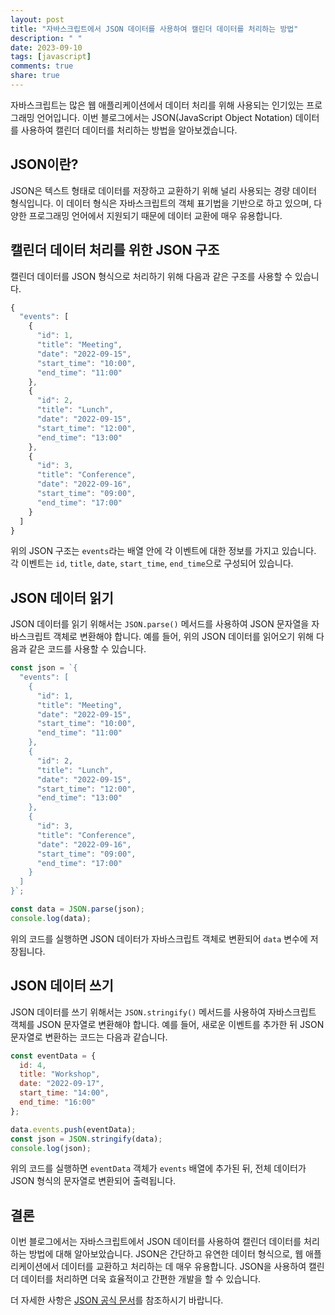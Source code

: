 ```yaml
---
layout: post
title: "자바스크립트에서 JSON 데이터를 사용하여 캘린더 데이터를 처리하는 방법"
description: " "
date: 2023-09-10
tags: [javascript]
comments: true
share: true
---
```


자바스크립트는 많은 웹 애플리케이션에서 데이터 처리를 위해 사용되는 인기있는 프로그래밍 언어입니다. 이번 블로그에서는 JSON(JavaScript Object Notation) 데이터를 사용하여 캘린더 데이터를 처리하는 방법을 알아보겠습니다. 

## JSON이란?

JSON은 텍스트 형태로 데이터를 저장하고 교환하기 위해 널리 사용되는 경량 데이터 형식입니다. 이 데이터 형식은 자바스크립트의 객체 표기법을 기반으로 하고 있으며, 다양한 프로그래밍 언어에서 지원되기 때문에 데이터 교환에 매우 유용합니다.

## 캘린더 데이터 처리를 위한 JSON 구조

캘린더 데이터를 JSON 형식으로 처리하기 위해 다음과 같은 구조를 사용할 수 있습니다.

```javascript
{
  "events": [
    {
      "id": 1,
      "title": "Meeting",
      "date": "2022-09-15",
      "start_time": "10:00",
      "end_time": "11:00"
    },
    {
      "id": 2,
      "title": "Lunch",
      "date": "2022-09-15",
      "start_time": "12:00",
      "end_time": "13:00"
    },
    {
      "id": 3,
      "title": "Conference",
      "date": "2022-09-16",
      "start_time": "09:00",
      "end_time": "17:00"
    }
  ]
}
```

위의 JSON 구조는 `events`라는 배열 안에 각 이벤트에 대한 정보를 가지고 있습니다. 각 이벤트는 `id`, `title`, `date`, `start_time`, `end_time`으로 구성되어 있습니다.

## JSON 데이터 읽기

JSON 데이터를 읽기 위해서는 `JSON.parse()` 메서드를 사용하여 JSON 문자열을 자바스크립트 객체로 변환해야 합니다. 예를 들어, 위의 JSON 데이터를 읽어오기 위해 다음과 같은 코드를 사용할 수 있습니다.

```javascript
const json = `{
  "events": [
    {
      "id": 1,
      "title": "Meeting",
      "date": "2022-09-15",
      "start_time": "10:00",
      "end_time": "11:00"
    },
    {
      "id": 2,
      "title": "Lunch",
      "date": "2022-09-15",
      "start_time": "12:00",
      "end_time": "13:00"
    },
    {
      "id": 3,
      "title": "Conference",
      "date": "2022-09-16",
      "start_time": "09:00",
      "end_time": "17:00"
    }
  ]
}`;

const data = JSON.parse(json);
console.log(data);
```

위의 코드를 실행하면 JSON 데이터가 자바스크립트 객체로 변환되어 `data` 변수에 저장됩니다.

## JSON 데이터 쓰기

JSON 데이터를 쓰기 위해서는 `JSON.stringify()` 메서드를 사용하여 자바스크립트 객체를 JSON 문자열로 변환해야 합니다. 예를 들어, 새로운 이벤트를 추가한 뒤 JSON 문자열로 변환하는 코드는 다음과 같습니다.

```javascript
const eventData = {
  id: 4,
  title: "Workshop",
  date: "2022-09-17",
  start_time: "14:00",
  end_time: "16:00"
};

data.events.push(eventData);
const json = JSON.stringify(data);
console.log(json);
```

위의 코드를 실행하면 `eventData` 객체가 `events` 배열에 추가된 뒤, 전체 데이터가 JSON 형식의 문자열로 변환되어 출력됩니다.

## 결론

이번 블로그에서는 자바스크립트에서 JSON 데이터를 사용하여 캘린더 데이터를 처리하는 방법에 대해 알아보았습니다. JSON은 간단하고 유연한 데이터 형식으로, 웹 애플리케이션에서 데이터를 교환하고 처리하는 데 매우 유용합니다. JSON을 사용하여 캘린더 데이터를 처리하면 더욱 효율적이고 간편한 개발을 할 수 있습니다. 

더 자세한 사항은 [JSON 공식 문서](https://www.json.org/json-ko.html)를 참조하시기 바랍니다.